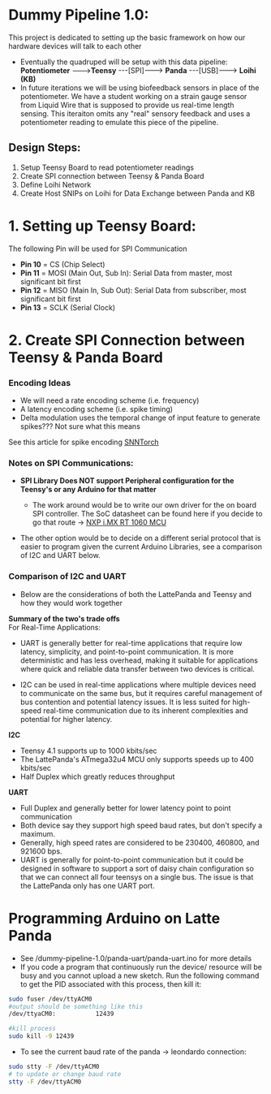 # Dummy Pipeline 1.0:
This project is dedicated to setting up the basic framework on how our hardware devices will talk to each other 
- Eventually the quadruped will be setup with this data pipeline: **Potentiometer** --->**Teensy** ---[SPI]---> **Panda** ---[USB]---> **Loihi (KB)** 
- In future iterations we will be using biofeedback sensors in place of the potentiometer. We have a student working on a strain gauge sensor from Liquid Wire that is supposed to provide us real-time length sensing. This iteraiton omits any "real" sensory feedback and uses a potentiometer reading to emulate this piece of the pipeline.

## Design Steps: 
1. Setup Teensy Board to read potentiometer readings
2. Create SPI connection between Teensy & Panda Board
3. Define Loihi Network
4. Create Host SNIPs on Loihi for Data Exchange between Panda and KB

# 1. Setting up Teensy Board: 
The following Pin will be used for SPI Communication
- **Pin 10** = CS (Chip Select)
- **Pin 11** = MOSI (Main Out, Sub In): Serial Data from master, most significant bit first
- **Pin 12** = MISO (Main In, Sub Out): Serial Data from subscriber, most significant bit first
- **Pin 13** = SCLK (Serial Clock)


# 2. Create SPI Connection between Teensy & Panda Board
### Encoding Ideas
- We will need a rate encoding scheme (i.e. frequency)
- A latency encoding scheme (i.e. spike timing)
- Delta modulation uses the temporal change of input feature to generate spikes??? Not sure what this means

See this article for spike encoding [SNNTorch](https://snntorch.readthedocs.io/en/latest/tutorials/tutorial_1.html)

### Notes on SPI Communications: 
- **SPI Library Does NOT support Peripheral configuration for the Teensy's or any Arduino for that matter**
    - The work around would be to write our own driver for the on board SPI controller. The SoC datasheet can be found here if you decide to go that route -> [NXP i.MX RT 1060 MCU](https://www.nxp.com/products/processors-and-microcontrollers/arm-microcontrollers/i-mx-rt-crossover-mcus/i-mx-rt1060-crossover-mcu-with-arm-cortex-m7:i.MX-RT1060)

- The other option would be to decide on a different serial protocol that is easier to program given the current Arduino Libraries, see a comparison of I2C and UART below. 

### Comparison of I2C and UART
- Below are the considerations of both the LattePanda and Teensy and how they would work together

**Summary of the two's trade offs**  
For Real-Time Applications:

   -  UART is generally better for real-time applications that require low latency, simplicity, and point-to-point communication. It is more deterministic and has less overhead, making it suitable for applications where quick and reliable data transfer between two devices is critical.

   -  I2C can be used in real-time applications where multiple devices need to communicate on the same bus, but it requires careful management of bus contention and potential latency issues. It is less suited for high-speed real-time communication due to its inherent complexities and potential for higher latency.

**I2C**  
- Teensy 4.1 supports up to 1000 kbits/sec
- The LattePanda's ATmega32u4 MCU only supports speeds up to 400 kbits/sec
- Half Duplex which greatly reduces throughput

**UART**
- Full Duplex and generally better for lower latency point to point communication
- Both device say they support high speed  baud rates, but don't specify a maximum. 
 - Generally, high speed rates are considered to be 230400, 460800, and 921600 bps. 
- UART is generally for point-to-point communication but it could be designed in software to support a sort of daisy chain configuration so that we can connect all four teensys on a single bus. The issue is that the LattePanda only has one UART port. 



# Programming Arduino on Latte Panda
- See /dummy-pipeline-1.0/panda-uart/panda-uart.ino for more details
- If you code a program that continuously run the device/ resource will be busy and you cannot upload a new sketch. Run the following command to get the PID associated with this process, then kill it: 
```bash
sudo fuser /dev/ttyACM0 
#output should be something like this
/dev/ttyaCM0:           12439

#kill process
sudo kill -9 12439
```
- To see the current baud rate of the panda -> leondardo connection:
```bash
sudo stty -F /dev/ttyACM0
# to update or change baud rate
stty -F /dev/ttyACM0
```
